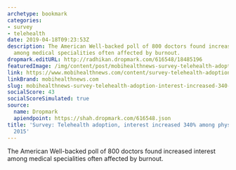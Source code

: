```yaml
---
archetype: bookmark
categories:
- survey
- telehealth
date: 2019-04-18T09:23:53Z
description: The American Well-backed poll of 800 doctors found increased interest
  among medical specialities often affected by burnout.
dropmark.editURL: http://radhikan.dropmark.com/616548/18485196
featuredImage: /img/content/post/mobihealthnews-survey-telehealth-adoption-interest-increased-340-among-physicians-since-2015.png
link: https://www.mobihealthnews.com/content/survey-telehealth-adoption-interest-increased-340-among-physicians-2015
linkBrand: mobihealthnews.com
slug: mobihealthnews-survey-telehealth-adoption-interest-increased-340-among-physicians-since-2015
socialScore: 43
socialScoreSimulated: true
source:
  name: Dropmark
  apiendpoint: https://shah.dropmark.com/616548.json
title: 'Survey: Telehealth adoption, interest increased 340% among physicians since
  2015'
---
```

The American Well-backed poll of 800 doctors found increased interest among medical specialities often affected by burnout.